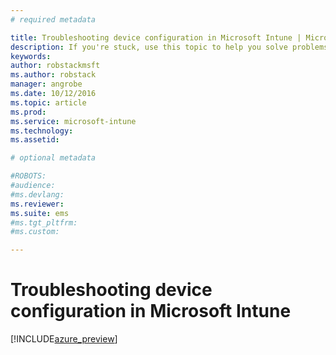 ```yaml
---
# required metadata

title: Troubleshooting device configuration in Microsoft Intune | Microsoft Docs
description: If you're stuck, use this topic to help you solve problems with Intune device configurations.
keywords:
author: robstackmsftms.author: robstack
manager: angrobe
ms.date: 10/12/2016
ms.topic: article
ms.prod:
ms.service: microsoft-intune
ms.technology:
ms.assetid: 

# optional metadata

#ROBOTS:
#audience:
#ms.devlang:
ms.reviewer: 
ms.suite: ems
#ms.tgt_pltfrm:
#ms.custom:

---
```


# Troubleshooting device configuration in Microsoft Intune


[!INCLUDE[azure_preview](../includes/azure_preview.md)]
